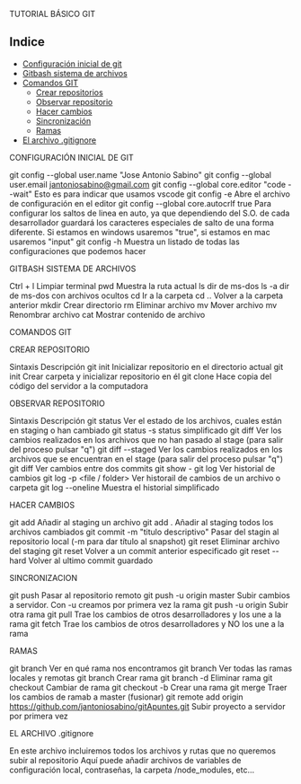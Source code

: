 TUTORIAL BÁSICO GIT

## Indice

* [Configuración inicial de git](#configuracion)
* [Gitbash sistema de archivos](#gitbash)
* [Comandos GIT](#comandos-git)
    * [Crear repositorios](#crear)
    * [Observar repositorio](#observar)
    * [Hacer cambios](#cambios)
    * [Sincronización](#sincronizacion)
    * [Ramas](#ramas)
* [El archivo .gitignore](#gitignore)


<a name="configuracion">

CONFIGURACIÓN INICIAL DE GIT

git config --global user.name "Jose Antonio Sabino"
git config --global user.email jantoniosabino@gmail.com
git config --global core.editor "code --wait" Esto es para indicar que usamos vscode
git config -e Abre el archivo de configuración en el editor
git config --global core.autocrlf true Para configurar los saltos de linea en auto, ya que dependiendo del S.O. de cada desarrollador guardará los caracteres especiales de salto de una forma diferente. Si estamos en windows usaremos "true", si estamos en mac usaremos "input"
git config -h Muestra un listado de todas las configuraciones que podemos hacer


<a name="gitbash">

GITBASH SISTEMA DE ARCHIVOS

 Ctrl + l  Limpiar terminal 
 pwd  Muestra la ruta actual 
 ls  dir de ms-dos 
 ls -a  dir de ms-dos con archivos ocultos 
 cd <folder>  Ir a la carpeta 
 cd .. <folder>  Volver a la carpeta anterior 
 mkdir <file>  Crear directorio 
 rm <file>  Eliminar archivo 
 mv <file>  Mover archivo 
 mv <file1> <file2>  Renombrar archivo 
 cat <file>  Mostrar contenido de archivo 

<a name="comandos-git">

COMANDOS GIT

<a name="crear">

CREAR REPOSITORIO

 Sintaxis     Descripción 
 git init Inicializar repositorio en el directorio actual 
 git init <folder> Crear carpeta y inicializar repositorio en él 
 git clone Hace copia del código del servidor a la computadora 


<a name="observar">

OBSERVAR REPOSITORIO

 Sintaxis     Descripción 
 git status Ver el estado de los archivos, cuales están en staging o han cambiado 
 git status -s status simplificado 
 git diff  Ver los cambios realizados en los archivos que no han pasado al stage (para salir del proceso pulsar "q") 
 git diff --staged Ver los cambios realizados en los archivos que se encuentran en el stage (para salir del proceso pulsar "q") 
 git diff <commit1> <commit2>  Ver cambios entre dos commits 
 git show - 
 git log  Ver historial de cambios 
 git log -p <file / folder>  Ver historail de cambios de un archivo o carpeta 
 git log --oneline  Muestra el historial simplificado  

<a name="cambios">

HACER CAMBIOS

 git add <file> Añadir al staging un archivo 
 git add . Añadir al staging todos los archivos cambiados 
 git commit -m "titulo descriptivo"  Pasar del stagin al repositorio local (-m para dar título al snapshot) 
 git reset <file> Eliminar archivo del staging 
 git reset <commit> Volver a un commit anterior especificado 
 git reset --hard Volver al ultimo commit guardado 

<a name="sincronizacion">

SINCRONIZACION

 git push Pasar al repositorio remoto 
 git push -u origin master  Subir cambios a servidor. Con -u creamos por primera vez la rama 
 git push -u origin <rama> Subir otra rama 
 git pull Trae los cambios de otros desarrolladores y los une a la rama
 git fetch Trae los cambios de otros desarrolladores y NO los une a la rama

<a name="ramas">

RAMAS

 git branch  Ver en qué rama nos encontramos 
 git branch  Ver todas las ramas locales y remotas 
 git branch <nuevaRama>  Crear rama 
 git branch -d <rama>  Eliminar rama 
 git checkout <rama>  Cambiar de rama 
 git checkout -b <rama>  Crear una rama 
 git merge <ramab>  Traer los cambios de ramab a master (fusionar) 
 git remote add origin https://github.com/jantoniosabino/gitApuntes.git  Subir proyecto a servidor por primera vez 

<a name="gitignore">

EL ARCHIVO .gitignore

En este archivo incluiremos todos los archivos y rutas que no queremos subir al repositorio
Aquí puede añadir archivos de variables de configuración local, contraseñas, la carpeta /node_modules, etc... 
